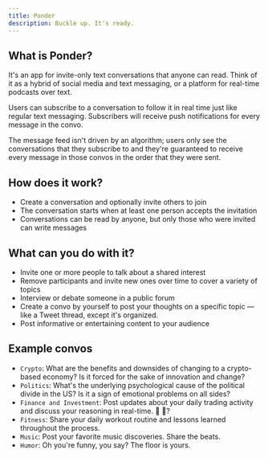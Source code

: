```yaml
---
title: Ponder
description: Buckle up. It's ready.
---
```


## What is Ponder?
It's an app for invite-only text conversations that anyone can read. Think of it as a hybrid of
social media and text messaging, or a platform for real-time podcasts over text.

Users can subscribe to a conversation to follow it in real time just like regular text messaging.
Subscribers will receive push notifications for every message in the convo.

The message feed isn't driven by an algorithm; users only see the conversations that they subscribe to
and they're guaranteed to receive every message in those convos in the order that they were sent.

## How does it work?
* Create a conversation and optionally invite others to join
* The conversation starts when at least one person accepts the invitation
* Conversations can be read by anyone, but only those who were invited can write messages

## What can you do with it?
* Invite one or more people to talk about a shared interest
* Remove participants and invite new ones over time to cover a variety of topics
* Interview or debate someone in a public forum
* Create a convo by yourself to post your thoughts on a specific topic — like
  a Tweet thread, except it's organized.
* Post informative or entertaining content to your audience

## Example convos
* `Crypto`: What are the benefits and downsides of changing to a crypto-based economy? Is it
  forced for the sake of innovation and change?
* `Politics`: What's the underlying psychological cause of the political divide in the US? Is it a
  sign of emotional problems on all sides?
* `Finance and Investment`: Post updates about your daily trading activity and discuss your reasoning
  in real-time. 🚀 🌝?
* `Fitness`: Share your daily workout routine and lessons learned throughout the process.
* `Music`: Post your favorite music discoveries. Share the beats.
* `Humor`: Oh you're funny, you say? The floor is yours.

